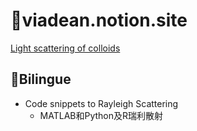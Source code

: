 # :ocean:viadean.notion.site
[Light scattering of colloids](https://viadean.notion.site/Light-scattering-of-colloids-13b1ae7b9a328016b416d9d271ea55c3)

## 🎏Bilingue
- Code snippets to Rayleigh Scattering
  - MATLAB和Python及R瑞利散射
